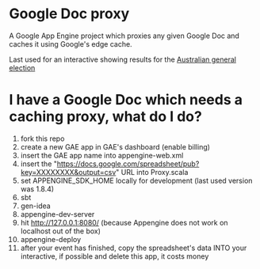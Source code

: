 Google Doc proxy
================

A Google App Engine project which proxies any given Google Doc and caches it using Google's edge cache.

Last used for an interactive showing results for the [Australian general election](http://www.theguardian.com/world/interactive/2013/sep/07/australian-election-2013-senate-results-live)


I have a Google Doc which needs a caching proxy, what do I do?
==============================================================

1. fork this repo
2. create a new GAE app in GAE's dashboard (enable billing)
3. insert the GAE app name into appengine-web.xml
4. insert the "https://docs.google.com/spreadsheet/pub?key=XXXXXXXX&output=csv" URL into Proxy.scala
5. set APPENGINE_SDK_HOME locally for development (last used version was 1.8.4)
6. sbt
7. gen-idea
8. appengine-dev-server
9. hit http://127.0.0.1:8080/ (because Appengine does not work on localhost out of the box)
10. appengine-deploy
11. after your event has finished, copy the spreadsheet's data INTO your interactive, if possible and delete this app, it costs money
